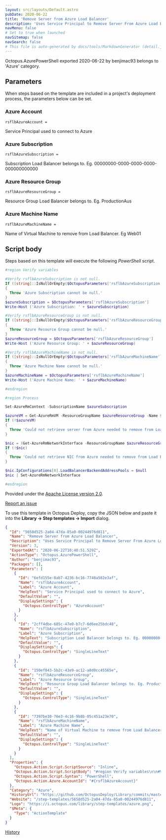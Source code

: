 ```yaml
---
layout: src/layouts/Default.astro
pubDate: 2020-06-22
title: 'Remove Server from Azure Load Balancer'
description: 'Uses Service Principal to Remove Server From Azure Load Balancer.'
navMenu: false
# Set to true when launched
navSitemap: false
navSearch: false
# This file is auto-generated by docs/tools/MarkdownGenerator (detail.js)
---
```


Octopus.AzurePowerShell exported 2020-06-22 by benjimac93 belongs to 'Azure' category.

## Parameters

When steps based on the template are included in a project's deployment process, the parameters below can be set.


<div class="param">

### Azure Account

`rsflbAzureAccount = `

Service Principal used to connect to Azure

</div>
        
<div class="param">

### Azure Subscription

`rsflbAzureSubscription = `

Subscription Load Balancer belongs to. Eg. 00000000-0000-0000-0000-000000000000

</div>
        
<div class="param">

### Azure Resource Group

`rsflbAzureResourceGroup = `

Resource Group Load Balancer belongs to. Eg. ProductionAus

</div>
        
<div class="param">

### Azure Machine Name

`rsflbAzureMachineName = `

Name of Virtual Machine to remove from Load Balancer. Eg Web01

</div>
        

## Script body

Steps based on this template will execute the following *PowerShell* script.

```powershell
#region Verify variables

#Verify rsflbAzureSubscription is not null.
If ([string]::IsNullOrEmpty($OctopusParameters['rsflbAzureSubscription']))
{
  Throw 'Azure Subscription cannot be null.'
}
$azureSubscription = $OctopusParameters['rsflbAzureSubscription']
Write-Host ('Azure Subscription: ' + $azureSubscription)

#Verify rsflbAzureResourceGroup is not null.
If ([string]::IsNullOrEmpty($OctopusParameters['rsflbAzureResourceGroup']))
{
  Throw 'Azure Resource Group cannot be null.'
}
$azureResourceGroup = $OctopusParameters['rsflbAzureResourceGroup']
Write-Host ('Azure Resource Group: ' + $azureResourceGroup)

#Verify rsflbAzureMachineName is not null.
If ([string]::IsNullOrEmpty($OctopusParameters['rsflbAzureMachineName']))
{
  Throw 'Azure Machine Name cannot be null.'
}
$azureMachineName = $OctopusParameters['rsflbAzureMachineName']
Write-Host ('Azure Machine Name: ' + $azureMachineName)

#endregion

#region Process

Set-AzureRmContext -SubscriptionName $azureSubscription

$azureVM = Get-AzureRmVM -ResourceGroupName $azureResourceGroup -Name $azureMachineName
If (!$azureVM)
{
  Throw 'Could not retrieve server from Azure needed to remove from Load Balancer.'
}

$nic = (Get-AzureRmNetworkInterface -ResourceGroupName $azureResourceGroup | Where-Object {$_.VirtualMachine.Id -eq $azureVM.Id})
If (!$nic)
{
  Throw 'Could not retrieve NIC from Azure needed to remove from Load Balancer.'
}

$nic.IpConfigurations[0].LoadBalancerBackendAddressPools = $null
$nic | Set-AzureRmNetworkInterface

#endregion
```

Provided under the [Apache License version 2.0](https://github.com/OctopusDeploy/Library/blob/master/LICENSE.txt).

[Report an issue](https://github.com/OctopusDeploy/Library/issues/new?assignees=&labels=&projects=&template=bug-report.yml&title=Issue%20with%20Remove%20Server%20from%20Azure%20Load%20Balancer&step-template=Remove%20Server%20from%20Azure%20Load%20Balancer)

<div class="get-json">

To use this template in Octopus Deploy, copy the JSON below and paste it into the **Library → Step templates → Import** dialog.

```json
{
  "Id": "5658d525-2a04-47da-85a0-00244976d811",
  "Name": "Remove Server from Azure Load Balancer",
  "Description": "Uses Service Principal to Remove Server From Azure Load Balancer.",
  "Version": 3,
  "ExportedAt": "2020-06-22T10:40:51.529Z",
  "ActionType": "Octopus.AzurePowerShell",
  "Author": "benjimac93",
  "Packages": [],
  "Parameters": [
    {
      "Id": "6efd155e-8ab7-4236-bc16-7748a582e3af",
      "Name": "rsflbAzureAccount",
      "Label": "Azure Account",
      "HelpText": "Service Principal used to connect to Azure",
      "DefaultValue": "",
      "DisplaySettings": {
        "Octopus.ControlType": "AzureAccount"
      }
    },
    {
      "Id": "2cff4dbe-685c-47e0-b7c7-6d6ee25bdc48",
      "Name": "rsflbAzureSubscription",
      "Label": "Azure Subscription",
      "HelpText": "Subscription Load Balancer belongs to. Eg. 00000000-0000-0000-0000-000000000000",
      "DefaultValue": "",
      "DisplaySettings": {
        "Octopus.ControlType": "SingleLineText"
      }
    },
    {
      "Id": "150ef843-5b2c-43e9-ac12-a8d0cc45565e",
      "Name": "rsflbAzureResourceGroup",
      "Label": "Azure Resource Group",
      "HelpText": "Resource Group Load Balancer belongs to. Eg. ProductionAus",
      "DefaultValue": "",
      "DisplaySettings": {
        "Octopus.ControlType": "SingleLineText"
      }
    },
    {
      "Id": "7397be30-76e3-4c16-9b8b-05c451a23e70",
      "Name": "rsflbAzureMachineName",
      "Label": "Azure Machine Name",
      "HelpText": "Name of Virtual Machine to remove from Load Balancer. Eg Web01",
      "DefaultValue": "",
      "DisplaySettings": {
        "Octopus.ControlType": "SingleLineText"
      }
    }
  ],
  "Properties": {
    "Octopus.Action.Script.ScriptSource": "Inline",
    "Octopus.Action.Script.ScriptBody": "#region Verify variables\n\n#Verify rsflbAzureSubscription is not null.\nIf ([string]::IsNullOrEmpty($OctopusParameters['rsflbAzureSubscription']))\n{\n  Throw 'Azure Subscription cannot be null.'\n}\n$azureSubscription = $OctopusParameters['rsflbAzureSubscription']\nWrite-Host ('Azure Subscription: ' + $azureSubscription)\n\n#Verify rsflbAzureResourceGroup is not null.\nIf ([string]::IsNullOrEmpty($OctopusParameters['rsflbAzureResourceGroup']))\n{\n  Throw 'Azure Resource Group cannot be null.'\n}\n$azureResourceGroup = $OctopusParameters['rsflbAzureResourceGroup']\nWrite-Host ('Azure Resource Group: ' + $azureResourceGroup)\n\n#Verify rsflbAzureMachineName is not null.\nIf ([string]::IsNullOrEmpty($OctopusParameters['rsflbAzureMachineName']))\n{\n  Throw 'Azure Machine Name cannot be null.'\n}\n$azureMachineName = $OctopusParameters['rsflbAzureMachineName']\nWrite-Host ('Azure Machine Name: ' + $azureMachineName)\n\n#endregion\n\n#region Process\n\nSet-AzureRmContext -SubscriptionName $azureSubscription\n\n$azureVM = Get-AzureRmVM -ResourceGroupName $azureResourceGroup -Name $azureMachineName\nIf (!$azureVM)\n{\n  Throw 'Could not retrieve server from Azure needed to remove from Load Balancer.'\n}\n\n$nic = (Get-AzureRmNetworkInterface -ResourceGroupName $azureResourceGroup | Where-Object {$_.VirtualMachine.Id -eq $azureVM.Id})\nIf (!$nic)\n{\n  Throw 'Could not retrieve NIC from Azure needed to remove from Load Balancer.'\n}\n\n$nic.IpConfigurations[0].LoadBalancerBackendAddressPools = $null\n$nic | Set-AzureRmNetworkInterface\n\n#endregion",
    "Octopus.Action.Script.Syntax": "PowerShell",
    "Octopus.Action.Azure.AccountId": "#{rsflbAzureAccount}"
  },
  "Category": "Azure",
  "HistoryUrl": "https://github.com/OctopusDeploy/Library/commits/master/step-templates//opt/buildagent/work/75443764cd38076d/step-templates/remove-server-from-azure-load-balancer.json",
  "Website": "/step-templates/5658d525-2a04-47da-85a0-00244976d811",
  "Logo": "https://i.octopus.com/library/step-templates/azure.png",
  "$Meta": {
    "Type": "ActionTemplate"
  }
}
```

[History](https://github.com/OctopusDeploy/Library/commits/master/step-templates/https://github.com/OctopusDeploy/Library/commits/master/step-templates//opt/buildagent/work/75443764cd38076d/step-templates/remove-server-from-azure-load-balancer.json)

</div>
